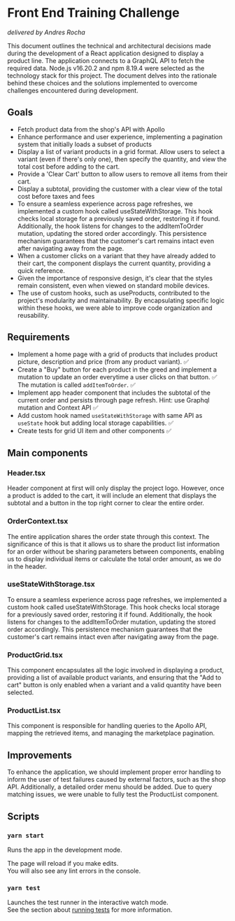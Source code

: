 # Front End Training Challenge
*delivered by Andres Rocha*

This document outlines the technical and architectural decisions made during the development of a React application designed to display a product line. The application connects to a GraphQL API to fetch the required data. Node.js v16.20.2 and npm 8.19.4 were selected as the technology stack for this project. The document delves into the rationale behind these choices and the solutions implemented to overcome challenges encountered during development.

## Goals

- Fetch product data from the shop's API with Apollo
- Enhance performance and user experience, implementing a pagination system that initially loads a subset of products
- Display a list of variant products in a grid format. Allow users to select a variant (even if there's only one), then specify the quantity, and view the total cost before adding to the cart.
- Provide a 'Clear Cart' button to allow users to remove all items from their cart.
- Display a subtotal, providing the customer with a clear view of the total cost before taxes and fees
- To ensure a seamless experience across page refreshes, we implemented a custom hook called useStateWithStorage. This hook checks local storage for a previously saved order, restoring it if found. Additionally, the hook listens for changes to the addItemToOrder mutation, updating the stored order accordingly. This persistence mechanism guarantees that the customer's cart remains intact even after navigating away from the page.
- When a customer clicks on a variant that they have already added to their cart, the component displays the current quantity, providing a quick reference. 
- Given the importance of responsive design, it's clear that the styles remain consistent, even when viewed on standard mobile devices.
- The use of custom hooks, such as useProducts, contributed to the project's modularity and maintainability. By encapsulating specific logic within these hooks, we were able to improve code organization and reusability.

## Requirements

- Implement a home page with a grid of products that includes product picture, description and price (from any product variant). ✅
- Create a "Buy" button for each product in the greed and implement a mutation to update an order everytime a user clicks on that button. ✅
  The mutation is called `addItemToOrder`. ✅
- Implement app header component that includes the subtotal of the current order and persists through page refresh. Hint: use Graphql mutation and Context API ✅
- Add custom hook named `useStateWithStorage` with same API as `useState` hook but adding local storage capabilities.  ✅
- Create tests for grid UI item and other components ✅

## Main components

### Header.tsx

Header component at first will only display the project logo. However, once a product is added to the cart, it will include an element that displays the subtotal and a button in the top right corner to clear the entire order.

### OrderContext.tsx

The entire application shares the order state through this context. The significance of this is that it allows us to share the product list information for an order without be sharing parameters between components, enabling us to display individual items or calculate the total order amount, as we do in the header.


### useStateWithStorage.tsx

To ensure a seamless experience across page refreshes, we implemented a custom hook called useStateWithStorage. This hook checks local storage for a previously saved order, restoring it if found. Additionally, the hook listens for changes to the addItemToOrder mutation, updating the stored order accordingly. This persistence mechanism guarantees that the customer's cart remains intact even after navigating away from the page.

### ProductGrid.tsx

This component encapsulates all the logic involved in displaying a product, providing a list of available product variants, and ensuring that the "Add to cart" button is only enabled when a variant and a valid quantity have been selected.

### ProductList.tsx

This component is responsible for handling queries to the Apollo API, mapping the retrieved items, and managing the marketplace pagination.

## Improvements

To enhance the application, we should implement proper error handling to inform the user of test failures caused by external factors, such as the shop API. Additionally, a detailed order menu should be added. Due to query matching issues, we were unable to fully test the ProductList component.

## Scripts

### `yarn start`

Runs the app in the development mode.

The page will reload if you make edits.\
You will also see any lint errors in the console.

### `yarn test`

Launches the test runner in the interactive watch mode.\
See the section about [running tests](https://facebook.github.io/create-react-app/docs/running-tests) for more information.
